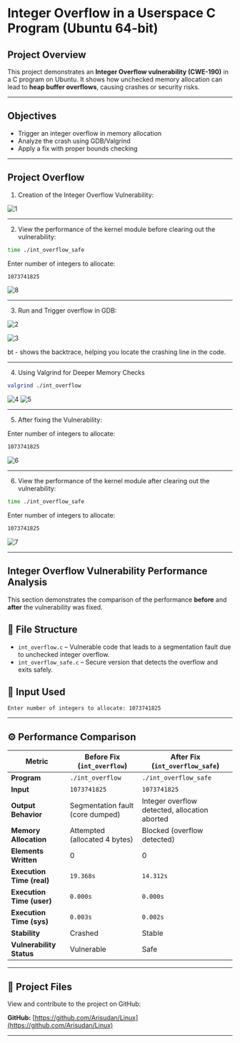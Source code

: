 # Integer Overflow in a Userspace C Program (Ubuntu 64-bit)

## Project Overview

This project demonstrates an **Integer Overflow vulnerability (CWE-190)** in a C program on Ubuntu. It shows how unchecked memory allocation can lead to **heap buffer overflows**, causing crashes or security risks.

---

## Objectives

- Trigger an integer overflow in memory allocation
- Analyze the crash using GDB/Valgrind
- Apply a fix with proper bounds checking


---
## Project Overflow

1. Creation of the Integer Overflow Vulnerability:
   
![1](https://github.com/user-attachments/assets/47f448bc-7034-438b-972f-3b30f211da9c)

---

2. View the performance of the kernel module before clearing out the vulnerability:
   
```bash
time ./int_overflow_safe
```
Enter number of integers to allocate: 
```bash
1073741825
```
![8](https://github.com/user-attachments/assets/77d87851-20a0-468a-af39-2378a3b3c4ef)

---

3. Run and Trigger overflow in GDB:

![2](https://github.com/user-attachments/assets/7342a3bf-cd56-4ef3-9bb3-d0c96fddbdb1)

![3](https://github.com/user-attachments/assets/19c528fd-d20c-4628-9929-e4bbed6210a7)

bt - shows the backtrace, helping you locate the crashing line in the code.

---

4. Using Valgrind for Deeper Memory Checks

```bash
valgrind ./int_overflow
```
![4](https://github.com/user-attachments/assets/f34110f9-0bbf-4271-b440-eafc0bf7dad9)
![5](https://github.com/user-attachments/assets/2d1d1966-30d5-4357-b402-8c2bb03fe02d)

---

5. After fixing the Vulnerability:

 Enter number of integers to allocate: 
```bash
1073741825
```

![6](https://github.com/user-attachments/assets/4bf0ffc2-929a-45b5-b68e-56c9d65820b1)

---

6. View the performance of the kernel module after clearing out the vulnerability:
   
```bash
time ./int_overflow_safe
```
Enter number of integers to allocate: 
```bash
1073741825
```
![7](https://github.com/user-attachments/assets/8ba438a7-33a1-4e78-8b31-883af212e158)

---

## Integer Overflow Vulnerability Performance Analysis

This section demonstrates the comparison of the performance **before** and **after** the vulnerability was fixed.

## 📂 File Structure

- `int_overflow.c` – Vulnerable code that leads to a segmentation fault due to unchecked integer overflow.
- `int_overflow_safe.c` – Secure version that detects the overflow and exits safely.

## 🧪 Input Used

```text
Enter number of integers to allocate: 1073741825
````
---

## ⚙️ Performance Comparison

| **Metric**                   | **Before Fix (`int_overflow`)**     | **After Fix (`int_overflow_safe`)**   |
|-----------------------------|--------------------------------------|----------------------------------------|
| **Program**                 | `./int_overflow`                    | `./int_overflow_safe`                  |
| **Input**                   | `1073741825`                        | `1073741825`                           |
| **Output Behavior**         | Segmentation fault (core dumped)    | Integer overflow detected, allocation aborted |
| **Memory Allocation**       | Attempted (allocated 4 bytes)       | Blocked (overflow detected)            |
| **Elements Written**        | 0                                   | 0                                      |
| **Execution Time (real)**   | `19.368s`                          | `14.312s`                            |
| **Execution Time (user)**   | `0.000s`                           | `0.000s`                             |
| **Execution Time (sys)**    | `0.003s`                           | `0.002s`                             |
| **Stability**               |  Crashed                           |  Stable                              |
| **Vulnerability Status**    | Vulnerable                        | Safe                                |

---
## 📁 Project Files

View and contribute to the project on GitHub:

**GitHub:** [https://github.com/Arisudan/Linux](https://github.com/Arisudan/Linux)

---
